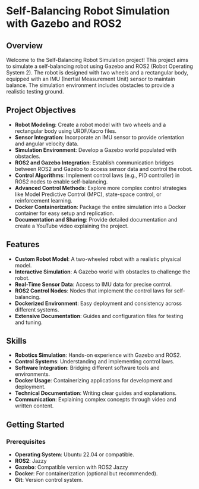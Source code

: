 # Self-Balancing Robot Simulation with Gazebo and ROS2

## Overview

Welcome to the Self-Balancing Robot Simulation project! This project aims to simulate a self-balancing robot using Gazebo and ROS2 (Robot Operating System 2). The robot is designed with two wheels and a rectangular body, equipped with an IMU (Inertial Measurement Unit) sensor to maintain balance. The simulation environment includes obstacles to provide a realistic testing ground.

## Project Objectives

- **Robot Modeling**: Create a robot model with two wheels and a rectangular body using URDF/Xacro files.
- **Sensor Integration**: Incorporate an IMU sensor to provide orientation and angular velocity data.
- **Simulation Environment**: Develop a Gazebo world populated with obstacles.
- **ROS2 and Gazebo Integration**: Establish communication bridges between ROS2 and Gazebo to access sensor data and control the robot.
- **Control Algorithms**: Implement control laws (e.g., PID controller) in ROS2 nodes to enable self-balancing.
- **Advanced Control Methods**: Explore more complex control strategies like Model Predictive Control (MPC), state-space control, or reinforcement learning.
- **Docker Containerization**: Package the entire simulation into a Docker container for easy setup and replication.
- **Documentation and Sharing**: Provide detailed documentation and create a YouTube video explaining the project.

## Features

- **Custom Robot Model**: A two-wheeled robot with a realistic physical model.
- **Interactive Simulation**: A Gazebo world with obstacles to challenge the robot.
- **Real-Time Sensor Data**: Access to IMU data for precise control.
- **ROS2 Control Nodes**: Nodes that implement the control laws for self-balancing.
- **Dockerized Environment**: Easy deployment and consistency across different systems.
- **Extensive Documentation**: Guides and configuration files for testing and tuning.

## Skills

- **Robotics Simulation**: Hands-on experience with Gazebo and ROS2.
- **Control Systems**: Understanding and implementing control laws.
- **Software Integration**: Bridging different software tools and environments.
- **Docker Usage**: Containerizing applications for development and deployment.
- **Technical Documentation**: Writing clear guides and explanations.
- **Communication**: Explaining complex concepts through video and written content.

## Getting Started

### Prerequisites

- **Operating System**: Ubuntu 22.04 or compatible.
- **ROS2**: Jazzy
- **Gazebo**: Compatible version with ROS2 Jazzy
- **Docker**: For containerization (optional but recommended).
- **Git**: Version control system.